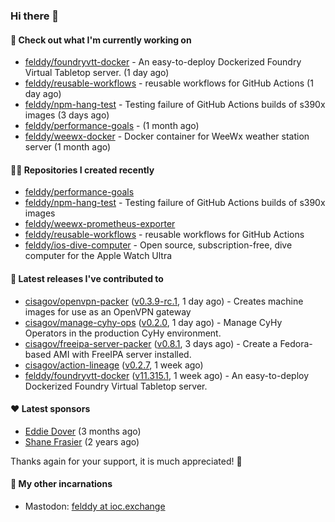 ### Hi there 👋

#### 👷 Check out what I'm currently working on

- [felddy/foundryvtt-docker](https://github.com/felddy/foundryvtt-docker) - An easy-to-deploy Dockerized Foundry Virtual Tabletop server. (1 day ago)
- [felddy/reusable-workflows](https://github.com/felddy/reusable-workflows) - reusable workflows for GitHub Actions (1 day ago)
- [felddy/npm-hang-test](https://github.com/felddy/npm-hang-test) - Testing failure of GitHub Actions builds of s390x images (3 days ago)
- [felddy/performance-goals](https://github.com/felddy/performance-goals) -  (1 month ago)
- [felddy/weewx-docker](https://github.com/felddy/weewx-docker) - Docker container for WeeWx weather station server (1 month ago)

#### 👨‍💻 Repositories I created recently

- [felddy/performance-goals](https://github.com/felddy/performance-goals)
- [felddy/npm-hang-test](https://github.com/felddy/npm-hang-test) - Testing failure of GitHub Actions builds of s390x images
- [felddy/weewx-prometheus-exporter](https://github.com/felddy/weewx-prometheus-exporter)
- [felddy/reusable-workflows](https://github.com/felddy/reusable-workflows) - reusable workflows for GitHub Actions
- [felddy/ios-dive-computer](https://github.com/felddy/ios-dive-computer) - Open source, subscription-free, dive computer for the Apple Watch Ultra

#### 🚀 Latest releases I've contributed to

- [cisagov/openvpn-packer](https://github.com/cisagov/openvpn-packer) ([v0.3.9-rc.1](https://github.com/cisagov/openvpn-packer/releases/tag/v0.3.9-rc.1), 1 day ago) - Creates machine images for use as an OpenVPN gateway
- [cisagov/manage-cyhy-ops](https://github.com/cisagov/manage-cyhy-ops) ([v0.2.0](https://github.com/cisagov/manage-cyhy-ops/releases/tag/v0.2.0), 1 day ago) - Manage CyHy Operators in the production CyHy environment.
- [cisagov/freeipa-server-packer](https://github.com/cisagov/freeipa-server-packer) ([v0.8.1](https://github.com/cisagov/freeipa-server-packer/releases/tag/v0.8.1), 3 days ago) - Create a Fedora-based AMI with FreeIPA server installed.
- [cisagov/action-lineage](https://github.com/cisagov/action-lineage) ([v0.2.7](https://github.com/cisagov/action-lineage/releases/tag/v0.2.7), 1 week ago)
- [felddy/foundryvtt-docker](https://github.com/felddy/foundryvtt-docker) ([v11.315.1](https://github.com/felddy/foundryvtt-docker/releases/tag/v11.315.1), 1 week ago) - An easy-to-deploy Dockerized Foundry Virtual Tabletop server.

#### ❤️ Latest sponsors
- [Eddie Dover](https://github.com/EddieDover) (3 months ago)
- [Shane Frasier](https://github.com/jsf9k) (2 years ago)

Thanks again for your support, it is much appreciated! 🙏

#### 🐋 My other incarnations
- Mastodon: <a rel="me" href="https://ioc.exchange/@felddy">felddy at ioc.exchange</a>
